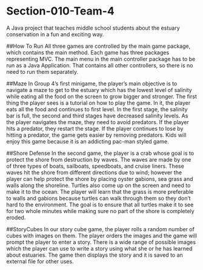 ﻿# Section-010-Team-4

A Java project that teaches middle school students about the estuary conservation in a fun and exciting way. 

##How To Run
All three games are controlled by the main game package, which contains the main method. Each game has three packages representing MVC.
The main menu in the main controller package has to be run as a Java Application. That contains all other controllers, so there is no need
to run them separately.

##Maze
In Group 4’s first minigame, the player’s main objective is to navigate a maze to get to the estuary which has the lowest level of salinity while eating all the food on the screen to grow bigger and stronger. The first thing the player sees is a tutorial on how to play the game. In it, the player eats all the food and continues to first level. In the first stage, the salinity bar is full, the second and third stages have decreased salinity levels. As the player navigates the maze, they need to avoid predators. If the player hits a predator, they restart the stage. If the player continues to lose by hitting a predator, the game gets easier by removing predators. Kids will enjoy this game because it is an addicting pac-man styled game.

##Shore Defense
In the second game, the player is a crab whose goal is to protect the shore from destruction by waves. The waves are made by one of three types of boats, sailboats, speedboats, and cruise liners. These waves hit the shore from different directions due to wind; however the player can help protect the shore by placing oyster gabions, sea grass and walls along the shoreline. Turtles also come up on the screen and need to make it to the ocean. The player will learn that the grass is more preferable to walls and gabions because turtles can walk through them so they don’t hard to the environment. The goal is to ensure that all turtles make it to see for two whole minutes while making sure no part of the shore is completely eroded. 

##StoryCubes
In our story cube game, the player rolls a random number of cubes with images on them.  The player orders the images and the game will prompt the player to enter a story.  There is a wide range of possible images which the player can use to write a story using what she or he has learned about estuaries.  The game then displays the story and it is saved to an external file for other uses.  
